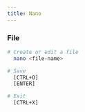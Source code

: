 ```yaml
---
title: Nano
---
```


### File

```bash
# Create or edit a file
  nano <file-name>

# Save
  [CTRL+O]
  [ENTER]

# Exit
  [CTRL+X]
```
